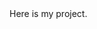<html> 
  <head>
    <title>Welcome to my page!</title> 
  </head> 
  
  <body>  Here is my project. 

